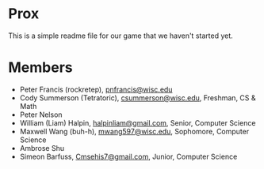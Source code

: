 # Prox

This is a simple readme file for our game that we haven't started yet.

# Members

- Peter Francis (rockretep), pnfrancis@wisc.edu
- Cody Summerson (Tetratoric), csummerson@wisc.edu, Freshman, CS & Math
- Peter Nelson
- William (Liam) Halpin, halpinliam@gmail.com, Senior, Computer Science
- Maxwell Wang (buh-h), mwang597@wisc.edu, Sophomore, Computer Science
- Ambrose Shu
- Simeon Barfuss, Cmsehis7@gmail.com, Junior, Computer Science
